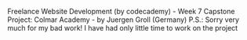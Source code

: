 Freelance Website Development (by codecademy) - Week 7
Capstone Project: Colmar Academy - by Juergen Groll (Germany)
P.S.: Sorry very much for my bad work! I have had only little time to work on the project

